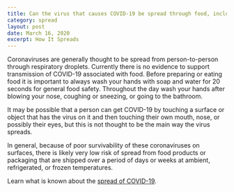 ```yaml
---
title: Can the virus that causes COVID-19 be spread through food, including refrigerated or frozen food?
category: spread
layout: post
date: March 16, 2020
excerpt: How It Spreads
---
```


Coronaviruses are generally thought to be spread from person-to-person through respiratory droplets. Currently there is no 
evidence to support transmission of COVID-19 associated with food. Before preparing or eating food it is important to always 
wash your hands with soap and water for 20 seconds for general food safety. Throughout the day wash your hands after blowing 
your nose, coughing or sneezing, or going to the bathroom.

It may be possible that a person can get COVID-19 by touching a surface or object that has the virus on it and then touching 
their own mouth, nose, or possibly their eyes, but this is not thought to be the main way the virus spreads.

In general, because of poor survivability of these coronaviruses on surfaces, there is likely very low risk of spread from 
food products or packaging that are shipped over a period of days or weeks at ambient, refrigerated, or frozen temperatures.

Learn what is known about the <a href="https://www.cdc.gov/coronavirus/2019-ncov/prepare/transmission.html?CDC_AA_refVal=https%3A%2F%2Fwww.cdc.gov%2Fcoronavirus%2F2019-ncov%2Fabout%2Ftransmission.html"> spread of COVID-19</a>.
